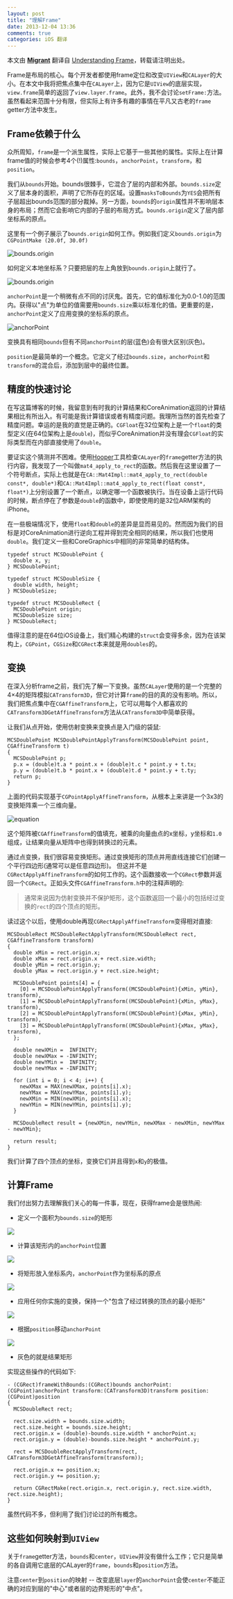 ```yaml
---
layout: post
title: "理解Frame"
date: 2013-12-04 13:36
comments: true
categories: iOS 翻译
---
```


本文由 [**Migrant**](http://migrant.github.io/) 翻译自 [Understanding Frame](http://macoscope.com/blog/understanding-frame/)，转载请注明出处。

Frame是布局的核心。每个开发者都使用frame定位和改变`UIView`和`CALayer`的大小。在本文中我将把焦点集中在`CALayer`上，因为它是`UIView`的底层实现，`view.frame`简单的返回了`view.layer.frame`。此外，我不会讨论`setFrame:`方法。虽然看起来范围十分有限，但实际上有许多有趣的事情在平凡又古老的`frame` getter方法中发生。

<!--more-->

## Frame依赖于什么

众所周知，`frame`是一个派生属性，实际上它基于一些其他的属性。实际上在计算frame值的时候会参考4个(!)属性:`bounds`，`anchorPoint`，`transform`，和`position`。

我们从`bounds`开始。bounds很棘手，它混合了层的内部和外部。`bounds.size`定义了层本身的面积，声明了它所存在的区域。设置`masksToBounds`为`YES`会把所有子层超出bounds范围的部分裁掉。另一方面，`bounds`的`origin`属性并不影响层本身的布局；然而它会影响它内部的子层的布局方式。`bounds.origin`定义了层内部坐标系的原点。

这里有一个例子展示了`bounds.origin`如何工作。例如我们定义`bounds.origin`为`CGPointMake (20.0f, 30.0f)`

![bounds.origin](/images/posts/2013-12-04-understanding-frame-01.png "bounds.origin")

如何定义本地坐标系？只要把层的左上角放到`bounds.origin`上就行了。

![bounds.origin](/images/posts/2013-12-04-understanding-frame-02.png "bounds.origin")

`anchorPoint`是一个稍微有点不同的讨厌鬼。首先，它的值标准化为0.0-1.0的范围内。获得以"点"为单位的值需要用`bounds.size`乘以标准化的值。更重要的是，`anchorPoint`定义了应用变换的坐标系的原点。

![anchorPoint](/images/posts/2013-12-04-understanding-frame-03.png "anchorPoint")

变换具有相同`bounds`但有不同`anchorPoint`的层(蓝色)会有很大区别(灰色)。

`position`是最简单的一个概念。它定义了经过`bounds.size`，`anchorPoint`和`transform`的混合后，添加到层中的最终位置。

## 精度的快速讨论

在写这篇博客的时候，我留意到有时我的计算结果和CoreAnimation返回的计算结果相比有所出入。有可能是我计算错误或者有精度问题。我理所当然的首先检查了精度问题。幸运的是我的直觉是正确的。`CGFloat`在32位架构上是一个`float`的类型定义(在64位架构上是`double`)，而似乎CoreAnimation并没有理会`CGFloat`的实际类型而在内部直接使用了`double`。

要证实这个猜测并不困难。使用[Hooper](http://www.hopperapp.com/)工具检查`CALayer`的`frame`getter方法的执行内容，我发现了一个叫做`mat4_apply_to_rect`的函数。然后我在这里设置了一个符号断点，实际上也就是在`CA::Mat4Impl::mat4_apply_to_rect(double const*, double*)`和`CA::Mat4Impl::mat4_apply_to_rect(float const*, float*)`上分别设置了一个断点，以确定哪一个函数被执行。当在设备上运行代码的时候，断点停在了参数是`double`的函数中，即使使用的是32位ARM架构的iPhone。

在一些极端情况下，使用`float`和`double`的差异是显而易见的。然而因为我们的目标是对CoreAnimation进行逆向工程并得到完全相同的结果，所以我们也使用`double`。我们定义一些和CoreGraphics中相同的非常简单的结构体。

```objc
typedef struct MCSDoublePoint {
  double x, y;
} MCSDoublePoint;

typedef struct MCSDoubleSize {
  double width, height;
} MCSDoubleSize;

typedef struct MCSDoubleRect {
  MCSDoublePoint origin;
  MCSDoubleSize size;
} MCSDoubleRect;
```

值得注意的是在64位iOS设备上，我们精心构建的`struct`会变得多余，因为在该架构上，`CGPoint`，`CGSize`和`CGRect`本来就是用`doubles`的。

## 变换

在深入分析frame之前，我们先了解一下变换。虽然`CALayer`使用的是一个完整的4×4的矩阵模拟`CATransform3D`，但它对计算`frame`的目的真的没有影响。所以，我们把焦点集中在`CGAffineTransform`上，它可以用每个人都喜欢的`CATransform3DGetAffineTransform`方法从`CATransform3D`中简单获得。

让我们从点开始，使用仿射变换来变换点是入门级的袋鼠:

```objc
MCSDoublePoint MCSDoublePointApplyTransform(MCSDoublePoint point, CGAffineTransform t)
{
  MCSDoublePoint p;
  p.x = (double)t.a * point.x + (double)t.c * point.y + t.tx;
  p.y = (double)t.b * point.x + (double)t.d * point.y + t.ty;
  return p;
}
```

上面的代码实现基于`CGPointApplyAffineTransform`，从根本上来讲是一个3x3的变换矩阵乘一个三维向量。

![equation](/images/posts/2013-12-04-understanding-frame-04.gif "equation")

这个矩阵被`CGAffineTransform`的值填充，被乘的向量由点的x坐标，y坐标和`1.0`组成，让结果向量从矩阵中也得到转换过的元素。

通过点变换，我们很容易变换矩形。通过变换矩形的顶点并用直线连接它们创建一个平行四边形(通常可以是任意四边形)。
但这并不是`CGRectApplyAffineTransform`的如何工作的。这个函数接收一个`CGRect`参数并返回一个`CGRect`。正如头文件`CGAffineTransform.h`中的注释声明的:

> 通常来说因为仿射变换并不保护矩形，这个函数返回一个最小的包括经过变换的`rect`的四个顶点的矩形。

读过这个以后，使用double再现`CGRectApplyAffineTransform`变得相对直接:

```objc
MCSDoubleRect MCSDoubleRectApplyTransform(MCSDoubleRect rect, CGAffineTransform transform)
{
  double xMin = rect.origin.x;
  double xMax = rect.origin.x + rect.size.width;
  double yMin = rect.origin.y;
  double yMax = rect.origin.y + rect.size.height;

  MCSDoublePoint points[4] = {
    [0] = MCSDoublePointApplyTransform((MCSDoublePoint){xMin, yMin}, transform),
    [1] = MCSDoublePointApplyTransform((MCSDoublePoint){xMin, yMax}, transform),
    [2] = MCSDoublePointApplyTransform((MCSDoublePoint){xMax, yMin}, transform),
    [3] = MCSDoublePointApplyTransform((MCSDoublePoint){xMax, yMax}, transform),
  };

  double newXMin =  INFINITY;
  double newXMax = -INFINITY;
  double newYMin =  INFINITY;
  double newYMax = -INFINITY;

  for (int i = 0; i < 4; i++) {
    newXMax = MAX(newXMax, points[i].x);
    newYMax = MAX(newYMax, points[i].y);
    newXMin = MIN(newXMin, points[i].x);
    newYMin = MIN(newYMin, points[i].y);
  }

  MCSDoubleRect result = {newXMin, newYMin, newXMax - newXMin, newYMax - newYMin};

  return result;
}
```

我们计算了四个顶点的坐标，变换它们并且得到`x`和`y`的极值。

## 计算Frame

我们付出努力去理解我们关心的每一件事，现在，获得frame会是很热闹:

* 定义一个面积为`bounds.size`的矩形

![](/images/posts/2013-12-04-understanding-frame-05.png)

* 计算该矩形内的`anchorPoint`位置

![](/images/posts/2013-12-04-understanding-frame-06.png)

* 将矩形放入坐标系内，`anchorPoint`作为坐标系的原点

![](/images/posts/2013-12-04-understanding-frame-07.png)

* 应用任何你实施的变换，保持一个"包含了经过转换的顶点的最小矩形"

![](/images/posts/2013-12-04-understanding-frame-08.png)

* 根据`position`移动`anchorPoint`

![](/images/posts/2013-12-04-understanding-frame-09.png)

* 灰色的就是结果矩形

实现这些操作的代码如下:

```objc
- (CGRect)frameWithBounds:(CGRect)bounds anchorPoint:(CGPoint)anchorPoint transform:(CATransform3D)transform position:(CGPoint)position
{
  MCSDoubleRect rect;

  rect.size.width = bounds.size.width;
  rect.size.height = bounds.size.height;
  rect.origin.x = (double)-bounds.size.width * anchorPoint.x;
  rect.origin.y = (double)-bounds.size.height * anchorPoint.y;

  rect = MCSDoubleRectApplyTransform(rect, CATransform3DGetAffineTransform(transform));

  rect.origin.x += position.x;
  rect.origin.y += position.y;

  return CGRectMake(rect.origin.x, rect.origin.y, rect.size.width, rect.size.height);
}
```

虽然代码不多，但利用了我们讨论过的所有概念。

## 这些如何映射到`UIView`

关于`frame`getter方法，`bounds`和`center`，`UIView`并没有做什么工作；它只是简单的各自调用它底层的CALayer的`frame`，`bounds`和`position`方法。

注意`center`到`position`的映射 -- 改变底层`layer`的`anchorPoint`会使`center`不能正确的对应到层的"中心"或者层的边界矩形的"中点"。